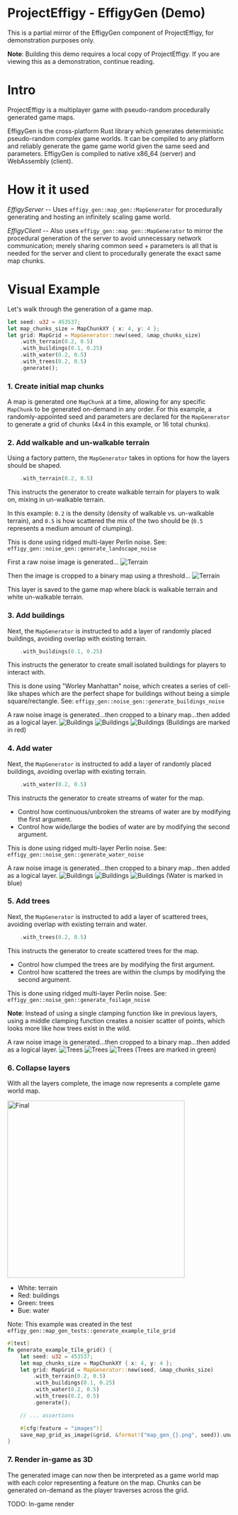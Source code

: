 # ProjectEffigy - EffigyGen (Demo)

This is a partial mirror of the EffigyGen component of ProjectEffigy, for demonstration purposes only.

**Note**: Building this demo requires a local copy of ProjectEffigy. If you are viewing this as a demonstration, continue reading.

# Intro

ProjectEffigy is a multiplayer game with pseudo-random procedurally generated game maps.

EffigyGen is the cross-platform Rust library which generates deterministic pseudo-random complex game worlds. It can be compiled to any platform and reliably generate the game game world given the same seed and parameters. EffigyGen is compiled to native x86_64 (server) and WebAssembly (client).

# How it it used

*EffigyServer* -- Uses `effigy_gen::map_gen::MapGenerator` for procedurally generating and hosting an infinitely scaling game world.

*EffigyClient* -- Also uses `effigy_gen::map_gen::MapGenerator` to mirror the procedural generation of the server to avoid unnecessary network communication; merely sharing common seed + parameters is all that is needed for the server and client to procedurally generate the exact same map chunks.

# Visual Example

Let's walk through the generation of a game map.

```rust
let seed: u32 = 453537;
let map_chunks_size = MapChunkXY { x: 4, y: 4 };
let grid: MapGrid = MapGenerator::new(seed, &map_chunks_size)
    .with_terrain(0.2, 0.5)
    .with_buildings(0.1, 0.25)
    .with_water(0.2, 0.5)
    .with_trees(0.2, 0.5)
    .generate();
```

### 1. Create initial map chunks

A map is generated one `MapChunk` at a time, allowing for any specific `MapChunk` to be generated on-demand in any order. For this example, a randomly-appointed seed and parameters are declared for the `MapGenerator` to generate a grid of chunks (4x4 in this example, or 16 total chunks).

### 2. Add walkable and un-walkable terrain

Using a factory pattern, the `MapGenerator` takes in options for how the layers should be shaped.
```rust
    .with_terrain(0.2, 0.5)
```
This instructs the generator to create walkable terrain for players to walk on, mixing in un-walkable terrain.

In this example: `0.2` is the density (density of walkable vs. un-walkable terrain), and `0.5` is how scattered the mix of the two should be (`0.5` represents a medium amount of clumping).

This is done using ridged multi-layer Perlin noise. See: `effigy_gen::noise_gen::generate_landscape_noise`

First a raw noise image is generated...
![Terrain](ref/images/generated_terrain.png)

Then the image is cropped to a binary map using a threshold...
![Terrain](ref/images/generated_terrain_mask.png)

This layer is saved to the game map where black is walkable terrain and white un-walkable terrain.

### 3. Add buildings

Next, the `MapGenerator` is instructed to add a layer of randomly placed buildings, avoiding overlap with existing terrain.

```rust
    .with_buildings(0.1, 0.25)
```
This instructs the generator to create small isolated buildings for players to interact with.

This is done using "Worley Manhattan" noise, which creates a series of cell-like shapes which are the perfect shape for buildings without being a simple square/rectangle. See: `effigy_gen::noise_gen::generate_buildings_noise`

A raw noise image is generated...then cropped to a binary map...then added as a logical layer.
![Buildings](ref/images/generated_buildings.png) ![Buildings](ref/images/generated_buildings_mask.png) ![Buildings](ref/images/map_gen_453537_AB.png)
(Buildings are marked in red)

### 4. Add water

Next, the `MapGenerator` is instructed to add a layer of randomly placed buildings, avoiding overlap with existing terrain.

```rust
    .with_water(0.2, 0.5)
```
This instructs the generator to create streams of water for the map.
- Control how continuous/unbroken the streams of water are by modifying the first argument.
- Control how wide/large the bodies of water are by modifying the second argument.

This is done using ridged multi-layer Perlin noise. See: `effigy_gen::noise_gen::generate_water_noise`

A raw noise image is generated...then cropped to a binary map...then added as a logical layer.
![Buildings](ref/images/generated_water.png) ![Buildings](ref/images/generated_water_mask.png) ![Buildings](ref/images/map_gen_453537_ABC.png)
(Water is marked in blue)

### 5. Add trees

Next, the `MapGenerator` is instructed to add a layer of scattered trees, avoiding overlap with existing terrain and water.

```rust
    .with_trees(0.2, 0.5)
```
This instructs the generator to create scattered trees for the map.
- Control how clumped the trees are by modifying the first argument.
- Control how scattered the trees are within the clumps by modifying the second argument.

This is done using ridged multi-layer Perlin noise. See: `effigy_gen::noise_gen::generate_foilage_noise`

**Note**: Instead of using a single clamping function like in previous layers, using a middle clamping function creates a noisier scatter of points, which looks more like how trees exist in the wild.

A raw noise image is generated...then cropped to a binary map...then added as a logical layer.
![Trees](ref/images/generated_trees.png) ![Trees](ref/images/generated_trees_mask.png) ![Trees](ref/images/map_gen_453537.png)
(Trees are marked in green)

### 6. Collapse layers

With all the layers complete, the image now represents a complete game world map.

<img src="ref/images/map_gen_453537.png" alt="Final" width="400" height="400">

- White: terrain
- Red: buildings
- Green: trees
- Bue: water

Note: This example was created in the test `effigy_gen::map_gen_tests::generate_example_tile_grid`

```rust
#[test]
fn generate_example_tile_grid() {
    let seed: u32 = 453537;
    let map_chunks_size = MapChunkXY { x: 4, y: 4 };
    let grid: MapGrid = MapGenerator::new(seed, &map_chunks_size)
        .with_terrain(0.2, 0.5)
        .with_buildings(0.1, 0.25)
        .with_water(0.2, 0.5)
        .with_trees(0.2, 0.5)
        .generate();

    // ... assertions

    #[cfg(feature = "images")]
    save_map_grid_as_image(&grid, &format!("map_gen_{}.png", seed)).unwrap();
}
```

### 7. Render in-game as 3D

The generated image can now then be interpreted as a game world map with each color representing a feature on the map. Chunks can be generated on-demand as the player traverses across the grid.

TODO: In-game render
